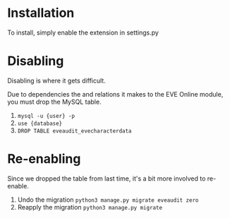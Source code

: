 # Installation
To install, simply enable the extension in settings.py

# Disabling
Disabling is where it gets difficult.

Due to dependencies the and relations it makes to the EVE Online module, you must drop the MySQL table.

1. `mysql -u {user} -p`
2. `use {database}`
3. `DROP TABLE eveaudit_evecharacterdata`

# Re-enabling
Since we dropped the table from last time, it's a bit more involved to re-enable.

1. Undo the migration `python3 manage.py migrate eveaudit zero`
2. Reapply the migration `python3 manage.py migrate`